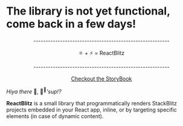 # The library is not yet functional, come back in a few days!

<p align="center">--------------------------------------------------------</p>
<p align="center">⚛️ + ⚡️ = ReactBlitz</p>
<p align="center">--------------------------------------------------------</p>
<p align="center"><a href="https://arthurianx.github.io/reactblitz"><bold>Checkout the StoryBook</bold></a></p>

_Hiya there_ 🤠, 👋<sup>👋</sup>_'sup!?_

**ReactBlitz** is a small library that programmatically renders StackBlitz projects embedded in your React app, inline, or by targeting specific elements (in case of dynamic content).
